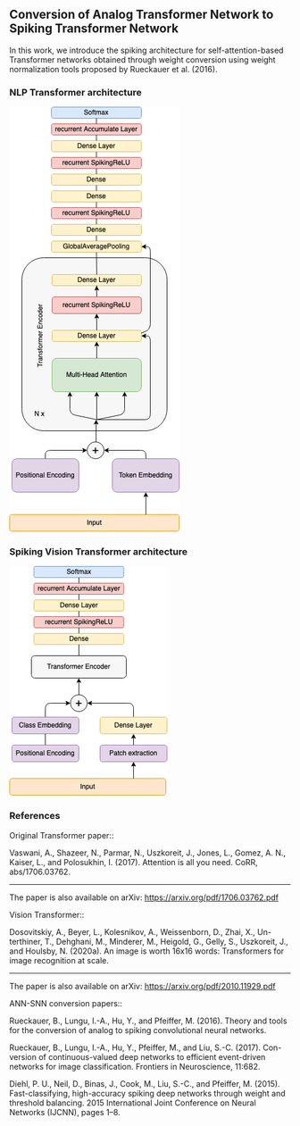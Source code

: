 ## Conversion of Analog Transformer Network to Spiking Transformer Network

In this work, we introduce the spiking architecture for self-attention-based Transformer networks obtained through weight
 conversion using weight normalization tools proposed by Rueckauer et al. (2016).

### NLP Transformer architecture
![spiking_transformer](gr_report/images/SpikingTransformer.png)

### Spiking Vision Transformer architecture
![spiking_vision_transformer](gr_report/images/SpikingVisionTransformer.png)

### References

Original Transformer paper::

Vaswani, A., Shazeer, N., Parmar, N., Uszkoreit, J., Jones, L., Gomez, A. N., Kaiser, L., and Polosukhin, I. (2017). Attention is all you need. CoRR, abs/1706.03762.

----

The paper is also available on arXiv: <https://arxiv.org/pdf/1706.03762.pdf>


Vision Transformer::

Dosovitskiy, A., Beyer, L., Kolesnikov, A., Weissenborn, D., Zhai, X., Un- terthiner, T., Dehghani, M., Minderer, M., Heigold, G., Gelly, S., Uszkoreit, J., and Houlsby, N. (2020a). An image is worth 16x16 words: Transformers for image recognition at scale.

----

The paper is also available on arXiv: <https://arxiv.org/pdf/2010.11929.pdf>

ANN-SNN conversion papers::

Rueckauer, B., Lungu, I.-A., Hu, Y., and Pfeiffer, M. (2016). Theory and tools for the conversion of analog to spiking convolutional neural networks.

Rueckauer, B., Lungu, I.-A., Hu, Y., Pfeiffer, M., and Liu, S.-C. (2017). Con- version of continuous-valued deep networks to efficient event-driven networks for image classification. Frontiers in Neuroscience, 11:682.

Diehl, P. U., Neil, D., Binas, J., Cook, M., Liu, S.-C., and Pfeiffer, M. (2015). Fast-classifying, high-accuracy spiking deep networks through weight and threshold balancing. 2015 International Joint Conference on Neural Networks (IJCNN), pages 1–8.
